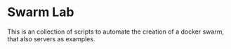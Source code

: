 Swarm Lab
=========

This is an collection of scripts to automate the creation of a docker swarm, that also servers as examples.
